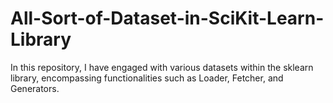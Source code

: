 # All-Sort-of-Dataset-in-SciKit-Learn-Library
In this repository, I have engaged with various datasets within the sklearn library, encompassing functionalities such as Loader, Fetcher, and Generators. 
